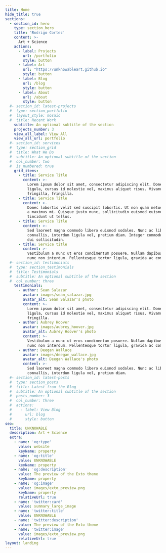 ```yaml
---
title: Home
hide_title: true
sections:
  - section_id: hero
    type: section_hero
    title: 'Rodrigo Cortez'
    content: >-
      Art + Science
    actions:
      - label: Projects
        url: /portfolio
        style: button
      - label: Art
        url: "https://unknowableart.github.io"
        style: button
      - label: Blog
        url: /blog
        style: button
      - label: About
        url: /about
        style: button
  #- section_id: latest-projects
  #  type: section_portfolio
  #  layout_style: mosaic
  #  title: Recent Work
    subtitle: An optional subtitle of the section
    projects_number: 3
    view_all_label: View All
    view_all_url: portfolio
  #- section_id: services
  #  type: section_grid
  #  title: What We Do
  #  subtitle: An optional subtitle of the section
  #  col_number: two
  #  is_numbered: true
    grid_items:
      - title: Service Title
        content: >-
          Lorem ipsum dolor sit amet, consectetur adipiscing elit. Donec nisl
          ligula, cursus id molestie vel, maximus aliquet risus. Vivamus in nibh
          fringilla, fringilla.
      - title: Service Title
        content: >-
          Donec lobortis velit sed suscipit lobortis. Ut non quam metus. Nullam
          a maximus mi. Quisque justo nunc, sollicitudin euismod euismod at,
          tincidunt ut tellus.
      - title: Service Title
        content: >-
          Sed laoreet magna commodo libero euismod sodales. Nunc ac libero
          convallis, interdum ligula vel, pretium diam. Integer commodo sem at
          dui sollicitudin.
      - title: Service title
        content: >-
          Vestibulum a nunc ut eros condimentum posuere. Nullam dapibus quis
          nunc non interdum. Pellentesque tortor ligula, gravida ac commodo eu.
  #- section_id: testimonials
  #  type: section_testimonials
  #  title: Testimonials
  #  subtitle: An optional subtitle of the section
  #  col_number: three
    testimonials:
      - author: Sean Salazar
        avatar: images/sean_salazar.jpg
        avatar_alt: Sean Salazar's photo
        content: >-
          Lorem ipsum dolor sit amet, consectetur adipiscing elit. Donec nisl
          ligula, cursus id molestie vel, maximus aliquet risus. Vivamus in nibh
          fringilla.
      - author: Aubrey Hoover
        avatar: images/aubrey_hoover.jpg
        avatar_alt: Aubrey Hoover's photo
        content: >-
          Vestibulum a nunc ut eros condimentum posuere. Nullam dapibus quis
          nunc non interdum. Pellentesque tortor ligula, gravida ac commodo eu.
      - author: Deegan Wallace
        avatar: images/deegan_wallace.jpg
        avatar_alt: Deegan Wallace's photo
        content: >-
          Sed laoreet magna commodo libero euismod sodales. Nunc ac libero
          convallis, interdum ligula vel, pretium diam.
  #- section_id: latest-posts
  #  type: section_posts
  #  title: Latest from the Blog
  #  subtitle: An optional subtitle of the section
  #  posts_number: 3
  #  col_number: three
  #  actions:
  #    - label: View Blog
  #      url: blog
  #      style: button
seo:
  title: UNKNOWABLE
  description: Art + Science
  extra:
    - name: 'og:type'
      value: website
      keyName: property
    - name: 'og:title'
      value: UNKNOWABLE
      keyName: property
    - name: 'og:description'
      value: The preview of the Exto theme
      keyName: property
    - name: 'og:image'
      value: images/exto_preview.png
      keyName: property
      relativeUrl: true
    - name: 'twitter:card'
      value: summary_large_image
    - name: 'twitter:title'
      value: UNKNOWABLE
    - name: 'twitter:description'
      value: The preview of the Exto theme
    - name: 'twitter:image'
      value: images/exto_preview.png
      relativeUrl: true
layout: landing
---
```

